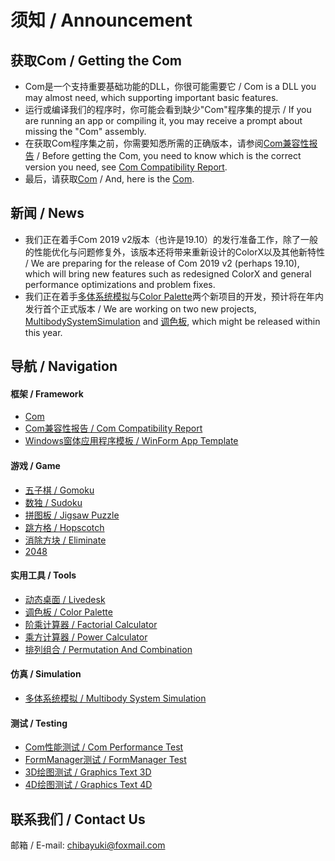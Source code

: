 # 须知 / Announcement

## 获取Com / Getting the Com
- Com是一个支持重要基础功能的DLL，你很可能需要它 / Com is a DLL you may almost need, which supporting important basic features.
- 运行或编译我们的程序时，你可能会看到缺少"Com"程序集的提示 / If you are running an app or compiling it, you may receive a prompt about missing the "Com" assembly.
- 在获取Com程序集之前，你需要知悉所需的正确版本，请参阅[Com兼容性报告](https://github.com/chibayuki/ComCmptReport) / Before getting the Com, you need to know which is the correct version you need, see [Com Compatibility Report](https://github.com/chibayuki/ComCmptReport).
- 最后，请获取[Com](https://github.com/chibayuki/Com) / And, here is the [Com](https://github.com/chibayuki/Com).

## 新闻 / News
- 我们正在着手Com 2019 v2版本（也许是19.10）的发行准备工作，除了一般的性能优化与问题修复外，该版本还将带来重新设计的ColorX以及其他新特性 / We are preparing for the release of Com 2019 v2 (perhaps 19.10), which will bring new features such as redesigned ColorX and general performance optimizations and problem fixes.
- 我们正在着手[多体系统模拟](https://github.com/chibayuki/MultibodySystemSimulation)与[Color Palette](https://github.com/chibayuki/ColorPalette)两个新项目的开发，预计将在年内发行首个正式版本 / We are working on two new projects, [MultibodySystemSimulation](https://github.com/chibayuki/MultibodySystemSimulation) and [调色板](https://github.com/chibayuki/ColorPalette), which might be released within this year.

## 导航 / Navigation
#### 框架 / Framework
- [Com](https://github.com/chibayuki/Com)
- [Com兼容性报告 / Com Compatibility Report](https://github.com/chibayuki/ComCmptReport)
- [Windows窗体应用程序模板 / WinForm App Template](https://github.com/chibayuki/WinFormAppTemplate)

#### 游戏 / Game
- [五子棋 / Gomoku](https://github.com/chibayuki/Gomoku)
- [数独 / Sudoku](https://github.com/chibayuki/Sudoku)
- [拼图板 / Jigsaw Puzzle](https://github.com/chibayuki/JigsawPuzzle)
- [跳方格 / Hopscotch](https://github.com/chibayuki/Hopscotch)
- [消除方块 / Eliminate](https://github.com/chibayuki/Eliminate)
- [2048](https://github.com/chibayuki/2048)

#### 实用工具 / Tools
- [动态桌面 / Livedesk](https://github.com/chibayuki/Livedesk)
- [调色板 / Color Palette](https://github.com/chibayuki/ColorPalette)
- [阶乘计算器 / Factorial Calculator](https://github.com/chibayuki/FactorialCalculator)
- [乘方计算器 / Power Calculator](https://github.com/chibayuki/PowerCalculator)
- [排列组合 / Permutation And Combination](https://github.com/chibayuki/PermutationAndCombination)

#### 仿真 / Simulation
- [多体系统模拟 / Multibody System Simulation](https://github.com/chibayuki/MultibodySystemSimulation)

#### 测试 / Testing
- [Com性能测试 / Com Performance Test](https://github.com/chibayuki/ComPerfTest)
- [FormManager测试 / FormManager Test](https://github.com/chibayuki/FormManagerTest)
- [3D绘图测试 / Graphics Text 3D](https://github.com/chibayuki/GraphicsText3D)
- [4D绘图测试 / Graphics Text 4D](https://github.com/chibayuki/GraphicsText4D)

## 联系我们 / Contact Us
邮箱 / E-mail: chibayuki@foxmail.com
